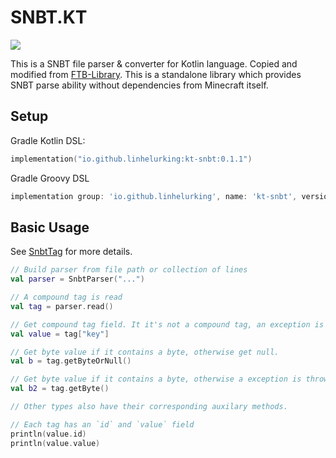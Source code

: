 # SNBT.KT

![](https://github.com/LinHeLurking/SNBT.KT/actions/workflows/gradle.yml/badge.svg)

This is a SNBT file parser & converter for Kotlin language. Copied and modified from [FTB-Library](https://github.com/FTBTeam/FTB-Library). This is a standalone library which provides SNBT parse ability without dependencies from Minecraft itself.

## Setup

Gradle Kotlin DSL:

```Kotlin
implementation("io.github.linhelurking:kt-snbt:0.1.1")
```

Gradle Groovy DSL

```Groovy
implementation group: 'io.github.linhelurking', name: 'kt-snbt', version: '0.1.1'
```


## Basic Usage

>
See [SnbtTag](https://github.com/LinHeLurking/SNBT.KT/blob/main/src/main/kotlin/io/github/linhelurking/snbt/tag/SnbtTag.kt)
for more details.

```Kotlin
// Build parser from file path or collection of lines
val parser = SnbtParser("...")

// A compound tag is read
val tag = parser.read()

// Get compound tag field. It it's not a compound tag, an exception is thrown.
val value = tag["key"]

// Get byte value if it contains a byte, otherwise get null.
val b = tag.getByteOrNull()

// Get byte value if it contains a byte, otherwise a exception is thrown.
val b2 = tag.getByte()

// Other types also have their corresponding auxilary methods.

// Each tag has an `id` and `value` field
println(value.id)
println(value.value)
```
